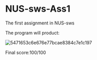 # NUS-sws-Ass1
The first assignment in NUS-sws

The program will product:

![5471653c6e676e77bcae8384c7e1c197](/Users/zhuozhuo/Desktop/NUS-sws-Ass1/5471653c6e676e77bcae8384c7e1c197.png)

Final score:100/100
